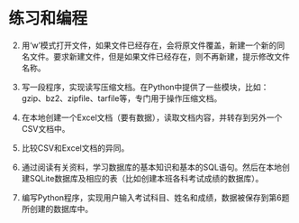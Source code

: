 # 练习和编程

2. 用‘w’模式打开文件，如果文件已经存在，会将原文件覆盖，新建一个新的同名文件。要求新建文件，但是如果文件已经存在，则不再新建，提示修改文件名称。

3. 写一段程序，实现读写压缩文档。在Python中提供了一些模块，比如：gzip、bz2、zipfile、tarfile等，专门用于操作压缩文档。

4. 在本地创建一个Excel文档（要有数据），读取文档内容，并转存到另外一个CSV文档中。

5. 比较CSV和Excel文档的异同。

6. 通过阅读有关资料，学习数据库的基本知识和基本的SQL语句。然后在本地创建SQLite数据库及相应的表（比如创建本班各科考试成绩的数据库）。

7. 编写Python程序，实现用户输入考试科目、姓名和成绩，数据被保存到第6题所创建的数据库中。